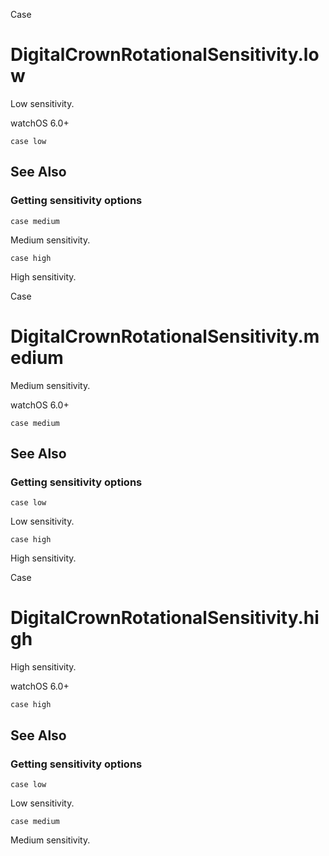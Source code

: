 Case

# DigitalCrownRotationalSensitivity.low

Low sensitivity.

watchOS 6.0+

    
    
    case low

## See Also

### Getting sensitivity options

`case medium`

Medium sensitivity.

`case high`

High sensitivity.

Case

# DigitalCrownRotationalSensitivity.medium

Medium sensitivity.

watchOS 6.0+

    
    
    case medium

## See Also

### Getting sensitivity options

`case low`

Low sensitivity.

`case high`

High sensitivity.

Case

# DigitalCrownRotationalSensitivity.high

High sensitivity.

watchOS 6.0+

    
    
    case high

## See Also

### Getting sensitivity options

`case low`

Low sensitivity.

`case medium`

Medium sensitivity.

